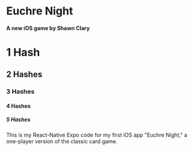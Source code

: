 # Euchre Night

#### A new iOS game by Shawn Clary



# 1 Hash

## 2 Hashes

### 3 Hashes

#### 4 Hashes

##### 5 Hashes

This is my React-Native Expo code for my first iOS app "Euchre Night," a one-player version of the classic card game.
